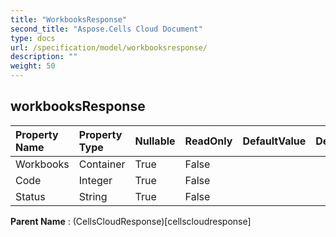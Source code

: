 ```yaml
---
title: "WorkbooksResponse"
second_title: "Aspose.Cells Cloud Document"
type: docs
url: /specification/model/workbooksresponse/
description: ""
weight: 50
---
```


## **workbooksResponse**

 

| Property Name | Property Type | Nullable |  ReadOnly | DefaultValue | Description | 
| :- | :- | :- |:- |  :- | :- |
| Workbooks | Container | True |  False |  |  |  
| Code | Integer | True |  False |  |  |  
| Status | String | True |  False |  |  |  

**Parent Name** : (CellsCloudResponse)[cellscloudresponse]

